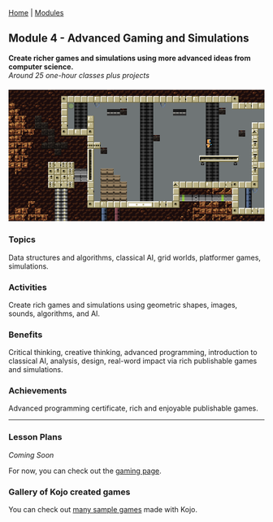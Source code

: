 <div class="nav">
  <a href="/index.html">Home</a> | <a href="modules-index.html">Modules</a>
</div>

## Module 4 - Advanced Gaming and Simulations
**Create richer games and simulations using more advanced ideas from computer science.**  
*Around 25 one-hour classes plus projects*

<div style="margin-top: 20px;margin-bottom: 20px;text-align:center">
  <img src="module4-images/platformer.png" width="600"/>
</div>

### Topics

Data structures and algorithms, classical AI, grid worlds, platformer games, simulations.

### Activities

Create rich games and simulations using geometric shapes, images, sounds, algorithms, and AI. 

### Benefits

Critical thinking, creative thinking, advanced programming, introduction to classical AI, analysis, design, real-word impact via rich publishable games and simulations.

### Achievements

Advanced programming certificate, rich and enjoyable publishable games.

---

### Lesson Plans

*Coming Soon*

For now, you can check out the [gaming page](/gaming-index.html).

### Gallery of Kojo created games

You can check out [many sample games](/ikojo.html#examples) made with Kojo.
